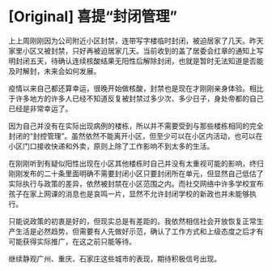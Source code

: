 # [Original] 喜提“封闭管理”


上上周刚刚因为公司附近小区封禁，连带写字楼临时封闭，被迫居家了几天。昨天家里小区又被封禁，只好再被迫居家几天。当前收到的盖了居委会红章的通知上写明封闭五天，待确认连续核酸结果无阳性后解除封闭，也就是暂时无法知道是否能及时解封，未来会如何发展。

疫情以来自己都还算幸运，很晚开始做核酸，封禁也是现在才刚刚亲身体验。相比于许多地方的许多人已经不知道反复被封禁过多少次、多少日子，身处帝都的自己已经是非常幸运了。

因为自己并没有在实际出现病例的楼栋，所以并不需要受到与那些楼栋相同的完全封闭的“封控管理”。虽然依然不能离开小区，但至少可以在小区内活动，也可以在小区门口接收快递和外卖，原则上除了工作影响不到太多的生活。

在刚刚听到有疑似阳性出现在小区其他楼栋时自己并没有太重视可能的影响，终归刚刚发布的二十条里面明确不需要封闭小区只要封闭所在单元，但显然自己低估了实际执行与政策的差异，依然被封禁在小区范围之内。而社交网络中许多学校宣布孩子在家上网课的消息也是哀鸣一片，显然不允许封闭学校的新政也并未能够执行。

只能说政策的初衷是好的，但现实总是有差距的。我依然相信社会开放恢复正常生产生活是必然趋势，但需要有人先做好示范，确认了工作方式和上级态度之后才有可能获得实际推广，在这之前只能等待。

继续静观广州、重庆、石家庄这些城市的表现，期待积极信号出现。
